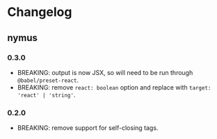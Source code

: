 # Changelog

## nymus

### 0.3.0

- BREAKING: output is now JSX, so will need to be run through `@babel/preset-react`.
- BREAKING: remove `react: boolean` option and replace with `target: 'react' | 'string'`.

### 0.2.0

- BREAKING: remove support for self-closing tags.
